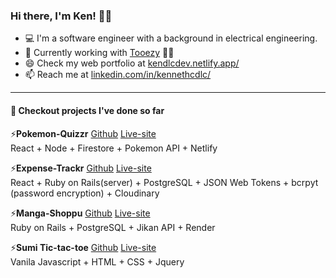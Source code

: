 ### Hi there, I'm Ken! 👋👾

- 💻 I'm a software engineer with a background in electrical engineering.
- 🔭 Currently working with [Tooezy](https://www.tooezy.com/) 🤙🏼
- 😄 Check my web portfolio at
  [kendlcdev.netlify.app/](https://kendlcdev.netlify.app/)
- 📫 Reach me at
  [linkedin.com/in/kennethcdlc/](https://www.linkedin.com/in/kennethcdlc/)
  
  
---------------------------------------------------------------------

#### 🔭 Checkout projects I've done so far
⚡️**Pokemon-Quizzr** [Github](https://github.com/kendlc/Project3-Pokemon-Quizzr) [Live-site](https://pokemon-quizzr.netlify.app/)
</br>React + Node + Firestore + Pokemon API + Netlify

⚡️**Expense-Trackr** [Github](https://github.com/kendlc/Project2-Expense-Trackr-Client) [Live-site](https://expense-trackr0.netlify.app/)
</br>React + Ruby on Rails(server) + PostgreSQL + JSON Web Tokens + bcrpyt (password encryption) + Cloudinary

⚡️**Manga-Shoppu** [Github](https://github.com/kendlc/Project1-Manga-Shoppu) [Live-site](https://manga-shoppu.onrender.com/)
</br>Ruby on Rails + PostgreSQL + Jikan API + Render

⚡️**Sumi Tic-tac-toe**  [Github](https://github.com/kendlc/Project0-Tictactoe) [Live-site](https://kendlc.github.io/Project0-Tictactoe/)
</br>Vanila Javascript + HTML + CSS + Jquery

<!--
**kendlc/kendlc** is a ✨ _special_ ✨ repository because its `README.md` (this file) appears on your GitHub profile.

Here are some ideas to get you started:

- 🔭 I’m currently working on ...
- 🌱 I’m currently learning ...
- 👯 I’m looking to collaborate on ...
- 🤔 I’m looking for help with ...
- 💬 Ask me about ...
- 📫 How to reach me: ...
- 😄 Pronouns: ...
- ⚡ Fun fact: ...
-->
